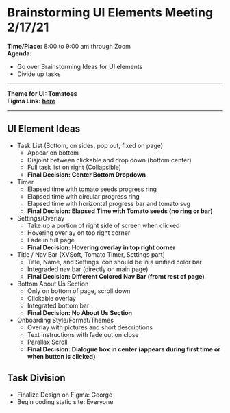 # Brainstorming UI Elements Meeting 2/17/21
**Time/Place:** 8:00 to 9:00 am through Zoom <br/>
**Agenda:**
* Go over Brainstorming Ideas for UI elements
* Divide up tasks
***
**Theme for UI: Tomatoes** <br/>
**Figma Link: [here](https://www.figma.com/file/ZGDL9ZbrxjgexfNpdKewL4/PomoTimers?node-id=256%3A1412)**
***
## UI Element Ideas
* Task List (Bottom, on sides, pop out, fixed on page)
  - Appear on bottom
  - Disjoint between clickable and drop down (bottom center)
  - Full task list on right (Collapsible)
  - **Final Decision: Center Bottom Dropdown**
* Timer
  - Elapsed time with tomato seeds progress ring
  - Elapsed time with circular progress ring
  - Elapsed time with horizontal progress bar and tomato svg
  - **Final Decision: Elapsed Time with Tomato seeds (no ring or bar)**
* Settings/Overlay
  - Take up a portion of right side of screen when clicked
  - Hovering overlay on top right corner
  - Fade in full page
  - **Final Decision: Hovering overlay in top right corner**
* Title / Nav Bar (XVSoft, Tomato Timer, Settings part)
  - Title, Name, and Settings Icon should be in a unified color bar 
  - Integraded nav bar (directly on main page)
  - **Final Decision: Different Colored Nav Bar (fromt rest of page)**
* Bottom About Us Section
  - Only on bottom of page, scroll down
  - Clickable overlay
  - Integrated bottom bar
  - **Final Decision: No About Us Section**
* Onboarding Style/Format/Themes
  - Overlay with pictures and short descriptions
  - Text instructions with fade out on close
  - Parallax Scroll
  - **Final Decision: Dialogue box in center (appears during first time or when button is clicked)**

## Task Division
  * Finalize Design on Figma: George
  * Begin coding static site: Everyone